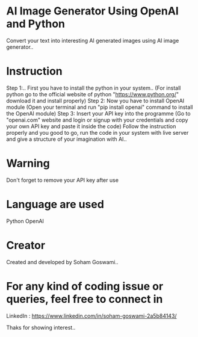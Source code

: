 # AI Image Generator Using OpenAI and Python
Convert your text into interesting AI generated images using AI image generator..

# Instruction
Step 1:..
First you have to install the python in your system..
(For install python go to the official website of python "https://www.python.org/" download it and install properly)
Step 2:
Now you have to install OpenAI module
(Open your terminal and run "pip install openai" command to  install the OpenAI module)
Step 3:
Insert your API key into the programme
(Go to "openai.com" website and login or signup with your credentials and copy your own API key and paste it inside the code)
Follow the instruction properly and you good to go, run the code in your system with live server and give a structure of your imagination with AI..

# Warning
Don't forget to remove your API key after use

# Language are used
Python
OpenAI

# Creator
Created and developed by Soham Goswami..

# For any kind of coding issue or queries, feel free to connect in
LinkedIn : https://www.linkedin.com/in/soham-goswami-2a5b84143/

Thaks for showing interest..
